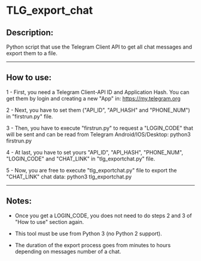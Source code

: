 # TLG_export_chat

## Description:

Python script that use the Telegram Client API to get all chat messages and export them to a file.

-------------------------------------------------------------------------------------------------------------------------

## How to use:

1 - First, you need a Telegram Client-API ID and Application Hash. You can get them by login and creating a new "App" in:
https://my.telegram.org

2 - Next, you have to set them ("API_ID", "API_HASH" and "PHONE_NUM") in "firstrun.py" file.

3 - Then, you have to execute "firstrun.py" to request a "LOGIN_CODE" that will be sent and can be read from Telegram Android/IOS/Desktop:
python3 firstrun.py

4 - At last, you have to set yours "API_ID", "API_HASH", "PHONE_NUM", "LOGIN_CODE" and "CHAT_LINK" in "tlg_exportchat.py" file.

5 - Now, you are free to execute "tlg_exportchat.py" file to export the "CHAT_LINK" chat data:
python3 tlg_exportchat.py

-------------------------------------------------------------------------------------------------------------------------

## Notes:

- Once you get a LOGIN_CODE, you does not need to do steps 2 and 3 of "How to use" section again.

- This tool must be use from Python 3 (no Python 2 support).

- The duration of the export process goes from minutes to hours depending on messages number of a chat.
